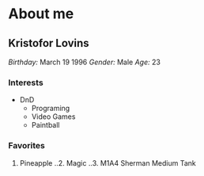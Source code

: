 # About me

## **Kristofor Lovins**
*Birthday:* March 19 1996
*Gender:* Male
*Age:* 23

### Interests

* DnD
  * Programing
  * Video Games
  * Paintball

### Favorites

1. Pineapple
..2. Magic
..3. M1A4 Sherman Medium Tank

